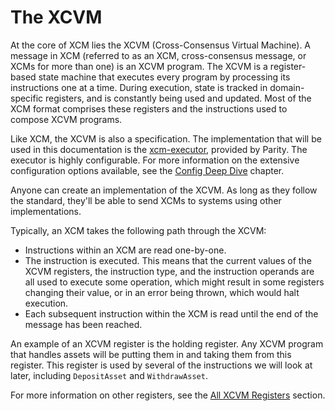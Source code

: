 # The XCVM

At the core of XCM lies the XCVM (Cross-Consensus Virtual Machine). A message in XCM (referred to as
an XCM, cross-consensus message, or XCMs for more than one) is an XCVM program. The XCVM is a
register-based state machine that executes every program by processing its instructions one at a
time. During execution, state is tracked in domain-specific registers, and is constantly being used
and updated. Most of the XCM format comprises these registers and the instructions used to compose
XCVM programs.

Like XCM, the XCVM is also a specification. The implementation that will be used in this
documentation is the
[xcm-executor](https://github.com/paritytech/polkadot/tree/master/xcm/xcm-executor), provided by
Parity. The executor is highly configurable. For more information on the extensive configuration
options available, see the [Config Deep Dive](../executor_config/index.md) chapter.

Anyone can create an implementation of the XCVM. As long as they follow the standard, they'll be
able to send XCMs to systems using other implementations.

Typically, an XCM takes the following path through the XCVM:

- Instructions within an XCM are read one-by-one.
- The instruction is executed. This means that the current values of the XCVM registers, the
  instruction type, and the instruction operands are all used to execute some operation, which might
  result in some registers changing their value, or in an error being thrown, which would halt
  execution.
- Each subsequent instruction within the XCM is read until the end of the message has been reached.

An example of an XCVM register is the holding register. Any XCVM program that handles assets will be
putting them in and taking them from this register. This register is used by several of the
instructions we will look at later, including `DepositAsset` and `WithdrawAsset`.

For more information on other registers, see the
[All XCVM Registers](../reference/xcvm-registers.md) section.
